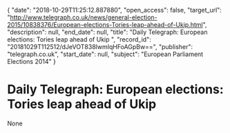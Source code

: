 {
  "date": "2018-10-29T11:25:12.887880", 
  "open_access": false, 
  "target_url": "http://www.telegraph.co.uk/news/general-election-2015/10838376/European-elections-Tories-leap-ahead-of-Ukip.html", 
  "description": null, 
  "end_date": null, 
  "title": "Daily Telegraph: European elections: Tories leap ahead of Ukip ", 
  "record_id": "20181029T112512/dJeVOT838lwmIqHFoAGpBw==", 
  "publisher": "telegraph.co.uk", 
  "start_date": null, 
  "subject": "European Parliament Elections 2014"
}

# Daily Telegraph: European elections: Tories leap ahead of Ukip 

None